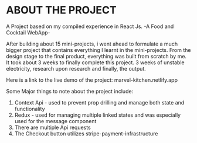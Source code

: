 
# ABOUT THE PROJECT
A Project based on my compiled experience in React Js. -A Food and Cocktail WebApp-

After building about 15 mini-projects, i went ahead to formulate a much bigger project that contains everything I learnt in the mini-projects. From the design stage to the final product, everything was built from scratch by me. It took about 3 weeks to finally complete this project. 3 weeks of unstable electricity, research upon research and finally, the output. 

Here is a link to the live demo of the project: 
marvel-kitchen.netlify.app

Some Major things to note about the project include:
1. Context Api - used to prevent prop drilling and manage both state and functionality
2. Redux - used for managing multiple linked states and was especially used for the message component
3. There are multiple Api requests
4. The Checkout button utilizes stripe-payment-infrastructure










